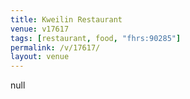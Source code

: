 ```yaml
---
title: Kweilin Restaurant
venue: v17617
tags: [restaurant, food, "fhrs:90285"]
permalink: /v/17617/
layout: venue
---
```

null
